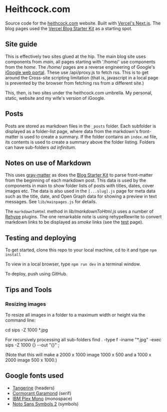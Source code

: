 Heithcock.com
=============

Source code for the [heithcock.com](https://www.heithcock.com/) website. Built
with [Vercel's Next.js](https://nextjs.org/). The blog pages used the [Vercel
Blog Starter Kit](https://vercel.com/templates/next.js/blog-starter-kit) as a
starting spot.

Site guide
----------

This is effectively two sites glued at the hip. The main blog site uses
components from *main*, all pages starting with '/home/' use components from the
*home*. The */home/* pages are a reverse engineering of Google's [iGoogle web
portal](https://en.wikipedia.org/wiki/IGoogle). These use /api/proxy.js to
fetch rss. This is to get around the Cross-site scripting limitation (that is,
javascript in a local page is prevented by the browser from fetching rss from a
different site.)

This, then, is two sites under the heithcock.com umbrella. My personal, static,
website and my wife's version of iGoogle.

Posts
-----

Posts are stored as markdown files in the `_posts` folder. Each subfolder is
displayed as a folder-list page, where data from the markdown's front-matter is
used to create a summary. If the folder contains an `index.md` file, its
contents is used to create a summary above the folder listing. Folders can have
sub-folders *ad infinitum*.

Notes on use of Markdown
------------------------

This uses [gray-matter](https://github.com/jonschlinkert/gray-matter) as does
the [Blog Starter Kit](https://vercel.com/templates/next.js/blog-starter-kit)
to parse front-matter from the beginning of each markdown post. This data is
used by the components in main to show folder lists of posts with titles, dates,
cover images etc. The data is also used in the `[...slug].js` page for meta
data such as the title, date, and Open Graph data for showing a preview in text
messages. See `lib/mainpages.js` for details.

The `markdownToHtml` method in *lib/markdownToHtml.js* uses a number of
[Rehype](https://github.com/remarkjs/remark-rehype) plugins. The one remarkable
note is using rehypeRewrite to convert markdown links to be displayed as *smoke*
links (see the [test](https://www.heithcock.com/unpublished/misc/test)
page).

Testing and deploying
---------------------

To get started, clone this repo to your local machine, cd to it and type `npm
install`

To view in a local browser, type `npm run dev` in a terminal window.

To deploy, push using GitHub.

Tips and Tools
--------------

### Resizing images

To resize all images in a folder to a maximum width or height via the command
line:

 cd <folder path>
 sips -Z 1000 *.jpg

 For recursively processing all sub-folders
 find . -type f -iname "*.jpg" -exec sips -Z 1000 {} --out "{}" \;

(Note that this will make a 2000 x 1000 image 1000 x 500 and a 1000 x 2000 image
500 x 1000.)

Google fonts used
-----------------

- [Tangerine](https://fonts.google.com/specimen/Tangerine) (headers)
- [Cormorant Garamond](https://fonts.google.com/specimen/Cormorant+Garamond)
(serif)
- [IBM Plex Mono](https://fonts.google.com/specimen/IBM+Plex+Mono) (monospace)
- [Noto Sans Symbols 2](https://fonts.google.com/specimen/Noto+Sans+Symbols+2)
(symbols)

